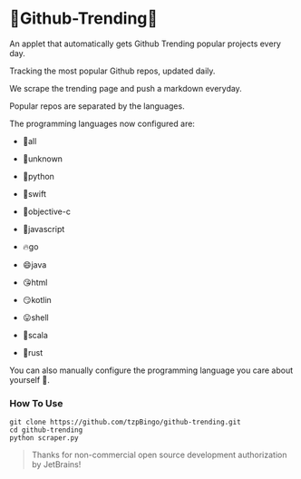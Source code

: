 🧐Github-Trending🧐
===============

An applet that automatically gets Github Trending popular projects every day.

Tracking the most popular Github repos, updated daily.

We scrape the trending page and push a markdown everyday.

Popular repos are separated by the languages.

The programming languages now configured are:

- 🤖all

- 🤖unknown

- 🎄python

- 🍎swift

- 🍎objective-c

- 🍇javascript

- 🔥go

- 😄java

- 😘html

- 😏kotlin

- 😛shell

- 🐇scala

- 🐇rust

  

You can also manually configure the programming language you care about yourself 🤪.

### How To Use

```
git clone https://github.com/tzpBingo/github-trending.git
cd github-trending
python scraper.py
```

> Thanks for non-commercial open source development authorization by JetBrains!
